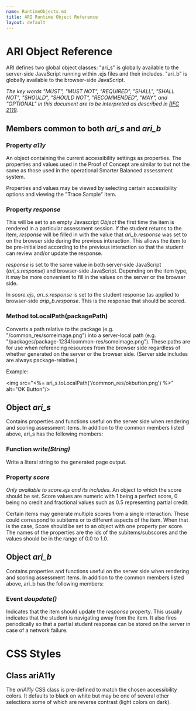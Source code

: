 ```yaml
---
name: RuntimeObjects.md
title: ARI Runtime Object Reference
layout: default
---
```


# ARI Object Reference

ARI defines two global object classes: "ari_s" is globally available to the server-side JavaScript running within .ejs files and their includes. "ari_b" is globally available to the browser-side JavaScript.

*The key words "MUST", "MUST NOT", "REQUIRED", "SHALL", "SHALL NOT", "SHOULD", "SHOULD NOT", "RECOMMENDED", "MAY", and "OPTIONAL" in this document are to be interpreted as described in [RFC 2119](https://www.ietf.org/rfc/rfc2119.txt).* 

## Members common to both *ari_s* and *ari_b*

### <a name="ari_s.a11y"></a><a name="ari_b.a11y"></a>Property *a11y*

An object containing the current accessibility settings as properties. The properties and values used in the Proof of Concept are similar to but not the same as those used in the operational Smarter Balanced assessment system.

Properties and values may be viewed by selecting certain accessibility options and viewing the "Trace Sample" item.

### Property *response*

This will be set to an empty Javascript *Object* the first time the item is rendered in a particular assessment session. If the student returns to the item, *response* will be filled in with the value that *ari_b.response* was set to on the browser side during the previous interaction. This allows the item to be pre-initialized according to the previous interaction so that the student can review and/or update the response.

*response* is set to the same value in both server-side JavaScript (*ari_s.response*) and browser-side JavaScript. Depending on the item type, it may be more convenient to fill in the values on the server or the browser side. 

In *score.ejs*, *ari_s.response* is set to the student response (as applied to browser-side *arip_b.response*. This is the response that should be scored.

### Method toLocalPath(packagePath)

Converts a path relative to the package (e.g. "/common_res/someimage.png") into a server-local path (e.g. "/packages/package-1234/common-res/someimage.png"). These paths are for use when referencing resources from the browser side regardless of whether generated on the server or the browser side. (Server side includes are always package-relative.)

Example:

  &lt;img src="<%= ari_s.toLocalPath('/common_res/okbutton.png') %>" alt="OK Button"/&gt;

## Object *ari_s*

Contains properties and functions useful on the server side when rendering and scoring assessment items. In addition to the common members listed above, ari_s has the following members: 

### Function *write(String)*

Write a literal string to the generated page output.

### Property *score*

_Only available to score.ejs and its includes._ An object to which the score should be set. Score values are numeric with 1 being a perfect score, 0 being no credit and fractional values such as 0.5 representing partial credit.

Certain items may generate multiple scores from a single interaction. These could correspond to subitems or to different aspects of the item. When that is the case, Score should be set to an object with one property per score. The names of the properties are the ids of the subitems/subscores and the values should be in the range of 0.0 to 1.0.

## Object *ari_b*

Contains properties and functions useful on the server side when rendering and scoring assessment items. In addition to the common members listed above, ari_b has the following members: 

### Event *doupdate()*

Indicates that the item should update the *response* property. This usually indicates that the student is navigating away from the item. It also fires periodically so that a partial student response can be stored on the server in case of a network failure.

# CSS Styles

## Class ariA11y

The *ariA11y* CSS class is pre-defined to match the chosen accessibility colors. It defaults to black on white but may be one of several other selections some of which are reverse contrast (light colors on dark).